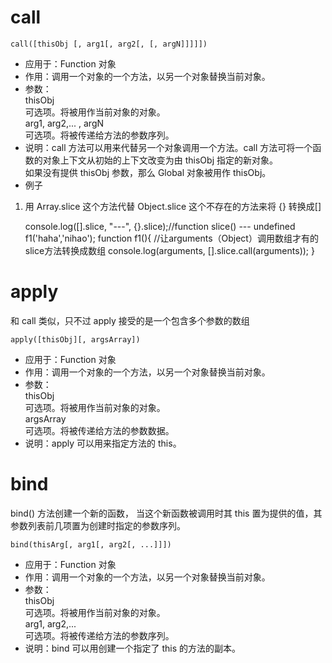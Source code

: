 # call

`call([thisObj [, arg1[, arg2[, [, argN]]]]])`

-   应用于：Function 对象  
-   作用：调用一个对象的一个方法，以另一个对象替换当前对象。 
-   参数：  
    thisObj  
    可选项。将被用作当前对象的对象。  
    arg1, arg2,... , argN  
    可选项。将被传递给方法的参数序列。   
-   说明：call 方法可以用来代替另一个对象调用一个方法。call 方法可将一个函数的对象上下文从初始的上下文改变为由 thisObj 指定的新对象。  
    如果没有提供 thisObj 参数，那么 Global 对象被用作 thisObj。 
-   例子

1.  用 Array.slice 这个方法代替 Object.slice 这个不存在的方法来将 {} 转换成\[]


    console.log([].slice, "---", {}.slice);//function slice() --- undefined
    f1('haha','nihao');
    function f1(){
        //让arguments（Object）调用数组才有的slice方法转换成数组
        console.log(arguments, [].slice.call(arguments));
    }

# apply

和 call 类似，只不过 apply 接受的是一个包含多个参数的数组

`apply([thisObj][, argsArray])`

-   应用于：Function 对象  
-   作用：调用一个对象的一个方法，以另一个对象替换当前对象。 
-   参数：  
    thisObj  
    可选项。将被用作当前对象的对象。  
    argsArray  
    可选项。将被传递给方法的参数数据。   
-   说明：apply 可以用来指定方法的 this。

# bind

bind() 方法创建一个新的函数， 当这个新函数被调用时其 this 置为提供的值，其参数列表前几项置为创建时指定的参数序列。

`bind(thisArg[, arg1[, arg2[, ...]]])` 

-   应用于：Function 对象  
-   作用：调用一个对象的一个方法，以另一个对象替换当前对象。 
-   参数：  
    thisObj  
    可选项。将被用作当前对象的对象。  
    arg1, arg2,...  
    可选项。将被传递给方法的参数序列。   
-   说明：bind 可以用创建一个指定了 this 的方法的副本。
